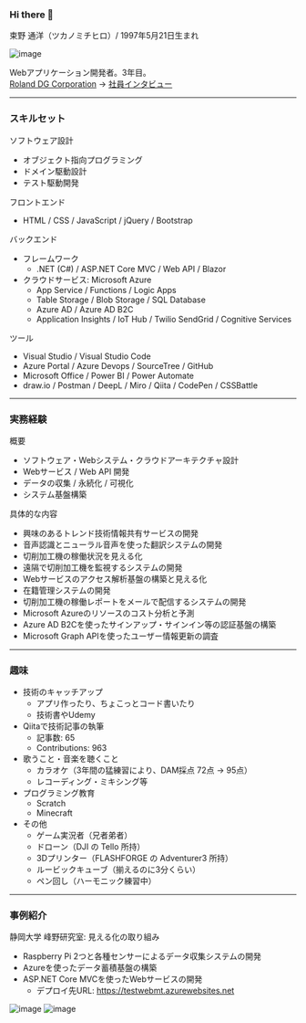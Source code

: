 ### Hi there 👋

束野 通洋（ツカノミチヒロ）/ 1997年5月21日生まれ

![image](https://user-images.githubusercontent.com/118739676/209766026-cb5bc9ac-c7a9-4b65-995f-f7218a52831b.png)


Webアプリケーション開発者。3年目。<br>
[Roland DG Corporation](https://www.rolanddg.com/) → [社員インタビュー](https://www.rolanddg.com/ja/recruit/person/interview/new-graduate-01/)

---
### スキルセット
ソフトウェア設計
- オブジェクト指向プログラミング
- ドメイン駆動設計
- テスト駆動開発

フロントエンド
- HTML / CSS / JavaScript / jQuery / Bootstrap

バックエンド
- フレームワーク
  - .NET (C#) / ASP.NET Core MVC / Web API / Blazor
- クラウドサービス: Microsoft Azure
  - App Service / Functions / Logic Apps
  - Table Storage / Blob Storage / SQL Database
  - Azure AD / Azure AD B2C
  - Application Insights / IoT Hub / Twilio SendGrid / Cognitive Services

ツール
- Visual Studio / Visual Studio Code
- Azure Portal / Azure Devops / SourceTree / GitHub
- Microsoft Office / Power BI / Power Automate
- draw.io / Postman / DeepL / Miro / Qiita / CodePen / CSSBattle

---
### 実務経験
概要
- ソフトウェア・Webシステム・クラウドアーキテクチャ設計
- Webサービス / Web API 開発
- データの収集 / 永続化 / 可視化
- システム基盤構築

具体的な内容
- 興味のあるトレンド技術情報共有サービスの開発
- 音声認識とニューラル音声を使った翻訳システムの開発
- 切削加工機の稼働状況を見える化
- 遠隔で切削加工機を監視するシステムの開発
- Webサービスのアクセス解析基盤の構築と見える化
- 在籍管理システムの開発
- 切削加工機の稼働レポートをメールで配信するシステムの開発
- Microsoft Azureのリソースのコスト分析と予測
- Azure AD B2Cを使ったサインアップ・サインイン等の認証基盤の構築
- Microsoft Graph APIを使ったユーザー情報更新の調査

---
### 趣味
- 技術のキャッチアップ
  - アプリ作ったり、ちょこっとコード書いたり
  - 技術書やUdemy
- Qiitaで技術記事の執筆
  - 記事数: 65
  - Contributions: 963
- 歌うこと・音楽を聴くこと
  - カラオケ（3年間の猛練習により、DAM採点 72点 → 95点）
  - レコーディング・ミキシング等
- プログラミング教育
  - Scratch
  - Minecraft
- その他
  - ゲーム実況者（兄者弟者）
  - ドローン（DJI の Tello 所持）
  - 3Dプリンター（FLASHFORGE の Adventurer3 所持）
  - ルービックキューブ（揃えるのに3分くらい）
  - ペン回し（ハーモニック練習中）

---
### 事例紹介
静岡大学 峰野研究室: 見える化の取り組み
- Raspberry Pi 2つと各種センサーによるデータ収集システムの開発
- Azureを使ったデータ蓄積基盤の構築
- ASP.NET Core MVCを使ったWebサービスの開発
  - デプロイ先URL: https://testwebmt.azurewebsites.net

![image](https://user-images.githubusercontent.com/118739676/209767510-5ce1cd40-e97e-4179-a9da-83f9c0bbf18a.png)
![image](https://user-images.githubusercontent.com/118739676/209767904-49e4a506-12a4-48de-b871-9c4843e560bb.png)

<!--
**Michihiro-Tsukano/Michihiro-Tsukano** is a ✨ _special_ ✨ repository because its `README.md` (this file) appears on your GitHub profile.

Here are some ideas to get you started:

- 🔭 I’m currently working on ...
- 🌱 I’m currently learning ...
- 👯 I’m looking to collaborate on ...
- 🤔 I’m looking for help with ...
- 💬 Ask me about ...
- 📫 How to reach me: ...
- 😄 Pronouns: ...
- ⚡ Fun fact: ...
-->
